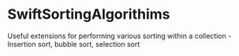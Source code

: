 # SwiftSortingAlgorithims
Useful extensions for performing various sorting within a collection - Insertion sort, bubble sort, selection sort
